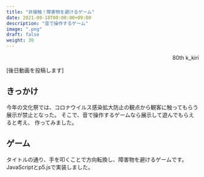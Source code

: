 ```yaml
---
title: "非接触！障害物を避けるゲーム"
date: 2021-09-18T00:00:00+09:00
description: "音で操作するゲーム"
image: ".png"
draft: false
weight: 30
---
```


<div align="right">80th k_kiri</div>

[後日動画を投稿します]

## きっかけ
今年の文化祭では、コロナウイルス感染拡大防止の観点から観客に触ってもらう展示が禁止となった。
そこで、音で操作するゲームなら展示して遊んでもらえると考え、
作ってみました。

## ゲーム
タイトルの通り、手を叩くことで方向転換し、障害物を避けるゲームです。
JavaScriptとp5.jsで実装しました。